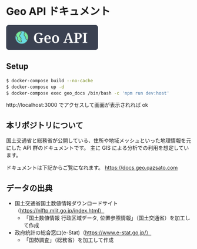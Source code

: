 # Geo API ドキュメント

<img src="./client/assets/images/logo.svg" alt="Geo API" width="250px">

## Setup

```bash
$ docker-compose build --no-cache
$ docker-compose up -d
$ docker-compose exec geo_docs /bin/bash -c 'npm run dev:host'
```

http://localhost:3000 でアクセスして画面が表示されれば ok

## 本リポジトリについて

国土交通省と総務省が公開している、住所や地域メッシュといった地理情報を元にした API 群のドキュメントです。
主に GIS による分析での利用を想定しています。

ドキュメントは下記からご覧になれます。
https://docs.geo.qazsato.com

## データの出典

- 国土交通省国土数値情報ダウンロードサイト（https://nlftp.mlit.go.jp/index.html）
  - 「国土数値情報 行政区域データ, 位置参照情報」（国土交通省）を加工して作成
- 政府統計の総合窓口(e-Stat)（https://www.e-stat.go.jp/）
  - 「国勢調査」（総務省）を加工して作成
